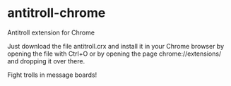 antitroll-chrome
================

Antitroll extension for Chrome

Just download the file antitroll.crx and install it in your Chrome browser by opening the file with Ctrl+O or by opening the page chrome://extensions/ and dropping it over there.

Fight trolls in message boards!